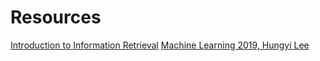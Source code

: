 # Resources
[Introduction to Information Retrieval](https://www-nlp.stanford.edu/IR-book/)
[Machine Learning 2019, Hungyi Lee](https://speech.ee.ntu.edu.tw/~hylee/ml/2019-spring.php)
